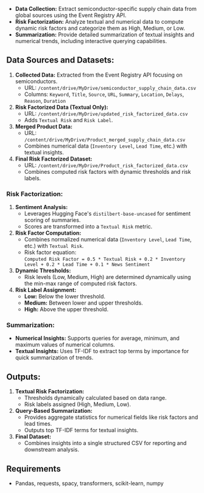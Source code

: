 * **Data Collection:** Extract semiconductor-specific supply chain data from global sources using the Event Registry API.  
* **Risk Factorization:** Analyze textual and numerical data to compute dynamic risk factors and categorize them as High, Medium, or Low.  
* **Summarization:** Provide detailed summarization of textual insights and numerical trends, including interactive querying capabilities.

## **Data Sources and Datasets:**

1. **Collected Data:** Extracted from the Event Registry API focusing on semiconductors.  
   * URL: `/content/drive/MyDrive/semiconductor_supply_chain_data.csv`  
   * Columns: `Keyword`, `Title`, `Source`, `URL`, `Summary`, `Location`, `Delays`, `Reason`, `Duration`  
2. **Risk Factorized Data (Textual Only):**  
   * URL: `/content/drive/MyDrive/updated_risk_factorized_data.csv`  
   * Adds `Textual Risk` and `Risk Label`.  
3. **Merged Product Data:**  
   * URL: `/content/drive/MyDrive/Product_merged_supply_chain_data.csv`  
   * Combines numerical data (`Inventory Level`, `Lead Time`, etc.) with textual insights.  
4. **Final Risk Factorized Dataset:**  
   * URL: `/content/drive/MyDrive/Product_risk_factorized_data.csv`  
   * Combines computed risk factors with dynamic thresholds and risk labels.

### **Risk Factorization:**

1. **Sentiment Analysis:**  
   * Leverages Hugging Face's `distilbert-base-uncased` for sentiment scoring of summaries.  
   * Scores are transformed into a `Textual Risk` metric.  
2. **Risk Factor Computation:**  
   * Combines normalized numerical data (`Inventory Level`, `Lead Time`, etc.) with `Textual Risk`.  
   * Risk factor equation:  
     `Computed Risk Factor = 0.5 * Textual Risk + 0.2 * Inventory Level + 0.2 * Lead Time + 0.1 * News Sentiment`  
3. **Dynamic Thresholds:**  
   * Risk levels (Low, Medium, High) are determined dynamically using the min-max range of computed risk factors.  
4. **Risk Label Assignment:**  
   * **Low:** Below the lower threshold.  
   * **Medium:** Between lower and upper thresholds.  
   * **High:** Above the upper threshold.

### **Summarization:**

* **Numerical Insights:** Supports queries for average, minimum, and maximum values of numerical columns.  
* **Textual Insights:** Uses TF-IDF to extract top terms by importance for quick summarization of trends.

## **Outputs:**

1. **Textual Risk Factorization:**  
   * Thresholds dynamically calculated based on data range.  
   * Risk labels assigned (High, Medium, Low).  
2. **Query-Based Summarization:**  
   * Provides aggregate statistics for numerical fields like risk factors and lead times.  
   * Outputs top TF-IDF terms for textual insights.  
3. **Final Dataset:**  
   * Combines insights into a single structured CSV for reporting and downstream analysis.

## **Requirements**

* Pandas, requests, spacy, transformers, scikit-learn, numpy

